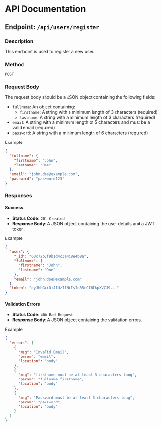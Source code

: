# API Documentation

## Endpoint: `/api/users/register`

### Description

This endpoint is used to register a new user.

### Method

`POST`

### Request Body

The request body should be a JSON object containing the following fields:

- `fullname`: An object containing:
  - `firstname`: A string with a minimum length of 3 characters (required)
  - `lastname`: A string with a minimum length of 3 characters (required)
- `email`: A string with a minimum length of 5 characters and must be a valid email (required)
- `password`: A string with a minimum length of 6 characters (required)

Example:

```json
{
  "fullname": {
    "firstname": "John",
    "lastname": "Doe"
  },
  "email": "john.doe@example.com",
  "password": "password123"
}
```

### Responses

#### Success

- **Status Code**: `201 Created`
- **Response Body**: A JSON object containing the user details and a JWT token.

Example:

```json
{
  "user": {
    "_id": "60c72b2f9b1d4c3a4c8e4b8a",
    "fullname": {
      "firstname": "John",
      "lastname": "Doe"
    },
    "email": "john.doe@example.com"
  },
  "token": "eyJhbGciOiJIUzI1NiIsInR5cCI6IkpXVCJ9..."
}
```

#### Validation Errors

- **Status Code**: `400 Bad Request`
- **Response Body**: A JSON object containing the validation errors.

Example:

```json
{
  "errors": [
    {
      "msg": "Invalid Email",
      "param": "email",
      "location": "body"
    },
    {
      "msg": "firstname must be at least 3 characters long",
      "param": "fullname.firstname",
      "location": "body"
    },
    {
      "msg": "Password must be at least 6 characters long",
      "param": "password",
      "location": "body"
    }
  ]
}
```
